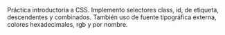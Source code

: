 Práctica introductoria a CSS. Implemento selectores class, id, de etiqueta, descendentes y combinados. También uso de fuente tipográfica externa, colores hexadecimales, rgb y por nombre.